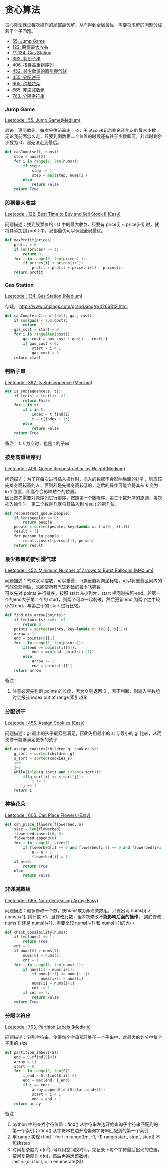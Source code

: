 # 贪心算法
贪心算法保证每次操作的局部最优解，从而得到全局最优，需要将求解的问题分成若干个子问题。

<!-- GFM-TOC -->
* [55. Jump Game](#jump-game)
* [122. 股票最大收益](#股票最大收益)
* [** 134. Gas Station](#gas-station)
* [392. 判断子串](#判断子串)
* [406. 按身高重组序列](#按身高重组序列)
* [452. 最少数量的箭引爆气球](#最少数量的箭引爆气球)
* [455. 分配饼干](#分配饼干)
* [605. 种植花朵](#种植花朵)
* [665. 非递减数组](#非递减数组)
* [763. 分隔字符串](#分隔字符串)
<!-- GFM-TOC -->

### Jump Game
[Leetcode : 55. Jump Game(Medium)](https://leetcode.com/problems/jump-game/description/)

思路：遍历数组，每次只往前面走一步，用 step 来记录剩余还能走的最大步数，无论我前面怎么走，只要到倒数第二个位置的时候还有甚于步数即可，若此时剩余步数为 0，则无法走到最后。

```python
def canJump(self, nums):
    step = nums[0]
    for i in range(1, len(nums)):
        if step:
            step -= 1
            step = max(step, nums[i])
        else:
            return False
    return True
```

### 股票最大收益
[Leetcode : 122. Best Time to Buy and Sell Stock II (Easy)](https://leetcode.com/problems/best-time-to-buy-and-sell-stock-ii/description/)

问题描述：找到股票价格 list 中的最大收益，只要有 price[i] < price[i-1] 时，就将其添加到 profit 中，局部最优可以保证全局最优。

```python
def maxProfit(prices):
    profit = 0
    if len(prices) <= 1:
        return 0
    for i in range(0, len(prices)-1):
        if prices[i] < prices[i+1]:
            profit = profit + prices[i+1] - prices[i]
    return profit
```

### Gas Station
[Leetcode : 134. Gas Station (Medium)](https://leetcode.com/problems/gas-station/description/) 

存疑。 http://www.cnblogs.com/grandyang/p/4266812.html
```python
def canCompleteCircuit(self, gas, cost):
    if sum(gas) < sum(cost):
        return -1
    gas_cost = start = 0
    for i in range(len(cost)):
        gas_cost = gas_cost + gas[i] - cost[i]
        if gas_cost < 0:
            start = i + 1
            gas_cost = 0
    return start
```

### 判断子串
[Leetcode : 392. Is Subsequence (Medium)](https://leetcode.com/problems/is-subsequence/description/) 

```python
def is_subsequence(s, t):
    if len(s) > len(t):  #1
        return False
    for i in s:
        if i in t:
            index = t.find(i)
            t = t[index + 1:]
        else:
            return False
    return True
```
备注：1. s 为空时，也是 t 的子串

### 按身高重组序列
[Leetcode : 406. Queue Reconstruction by Height(Medium)](https://leetcode.com/problems/queue-reconstruction-by-height/description/)

问题描述：为了在每次进行插入操作时，插入的数据不会影响后面的排列，则应该先排身高较高的人，否则若是先排身高较低的，之后的操作可能会将其从 k 变为 k+1 位置，即高个会影响矮个的位置。  
因此首先需要对原序列进行排序，按照第一个数降序，第二个数升序的原则，每次插入操作时，第二个数是几就将其插入到 result 的第几位。

```python
def reconstruct_queue(people):
    if len(people) == 0:
        return people
    people = sorted(people, key=lambda x: (-x[0], x[1]))
    result = []
    for person in people :
        result.insert(person[1], person)
    return result
```

### 最少数量的箭引爆气球
[Leetcode : 452. Minimum Number of Arrows to Burst Balloons (Medium)](https://leetcode.com/problems/minimum-number-of-arrows-to-burst-balloons/description/)

问题描述：气球水平摆放，可以重叠，飞镖垂直射向坐标轴，可以将重叠区间内的气球全部刺破，求能使所有气球刺破的最小飞镖数  
可以先对 points 进行排序，按照 start 从小到大，start 相同时按照 end，若第一个的end大于第二个的 start，则两个可以一起刺破，然后更新 end 为两个之中较小的 end，与第三个的 start 进行比较。

```python
def find_min_arrow(points):
    if len(points) ==0:  #1
        return 0
    points = sorted(points, key=lambda x: (x[0], x[1]))
    arrow = 1
    end = points[0][1]
    for i in range(1, len(points)):
        if(end >= points[i][0]):
            end = min(end, points[i][1])
        else:
            arrow += 1
            end = points[i][1]
    return arrow
```

备注：
1. 注意必须先判断 points 的长度，若为 0 则返回 0 ，若不判断，则输入空数组时会报错 index out of range 索引越界

### 分配饼干
[Leetcode : 455. Assign Cookies (Easy)](https://leetcode.com/problems/assign-cookies/description/)

问题描述：gi 最小的孩子最容易满足，因此先用最小的 sj 与最小的 gi 比较，从而使饼干能够满足更多的孩子

```python
def assign_cookies(children_g, cookies_s):
    g_sort = sorted(children_g)
    s_sort = sorted(cookies_s)
    i=0
    j=0
    while(i<len(g_sort) and j<len(s_sort)):
        if(g_sort[i] <= s_sort[j]):
            i += 1
        j += 1
    return i
```

### 种植花朵
[Leetcode : 605. Can Place Flowers (Easy)](https://leetcode.com/problems/can-place-flowers/description/)

```python
def can_place_flowers(flowerbed, n):
    size = len(flowerbed)
    flowerbed.insert(0, 0)
    flowerbed.append(0)
    for i in range(1, size+1):
        if flowerbed[i] == 0 and flowerbed[i-1] == 0 and flowerbed[i+1] == 0:
            n = n - 1
            flowerbed[i] = 1
    if n<=0:
        return True
    else:
        return False
```

### 非递减数组
[Leetcode : 665. Non-decreasing Array (Easy)](https://leetcode.com/problems/non-decreasing-array/description/)

问题描述：最多修改一个数，使nums成为非递减数组。只要出现 nums[i] > nums[i+1], 则计数 +1，且修改此数，但本次修改**不能影响后面的操作**， 到底修改 nums[i] 还是 nums[i+1]，需要比较 nums[i+1] 和 nums[i-1]的大小

```python
def check_possibility(nums):
    if len(nums) == 1:
        return True
    cnt = 0
    if nums[0] > nums[1]:
        nums[0] = nums[1]
        cnt = 1
    for i in range(1, len(nums)-1):
        if nums[i] > nums[i+1]:
            if nums[i+1] <= nums[i-1]:
                nums[i+1] = nums[i]
            nums[i] = nums[i+1]
            cnt += 1
        if cnt == 2:
            return False
    return True
```

### 分隔字符串
[Leetcode : 763. Partition Labels (Medium)](https://leetcode.com/problems/partition-labels/description/)

问题描述：分割字符串，使得每个字母都只处于一个子串中，求最大的划分中每个子串的 size

```python
def partition_labels(S):
    end = S.rfind(S[0])
    array = []
    start = 0
    for i in range(0, len(S)):
        i_end = S.rfind(S[i]) #1
        end = max(end, i_end)
        if i == end:
            array.append(len(S[start:end+1]))
            start = i + 1
            end = end + 1
    return array
```
备注：
1. python 中的查找字符位置：find() 从字符串左边开始查询子字符串匹配到的第一个索引；rfind() 从字符串右边开始查询字符串匹配到的第一个索引
2. 用 range 实现 rfind：for i in range(len, -1, -1)
range(start, stop[, step]) 不包括step
3. 时间复杂度为 o(n<sup>2</sup>), 可以用空间换时间，先记录下每个字符最后出现的位置，空间复杂度为 o(n)，然后再遍历该数组，  
 last = {c: i for i, c in enumerate(S)}

